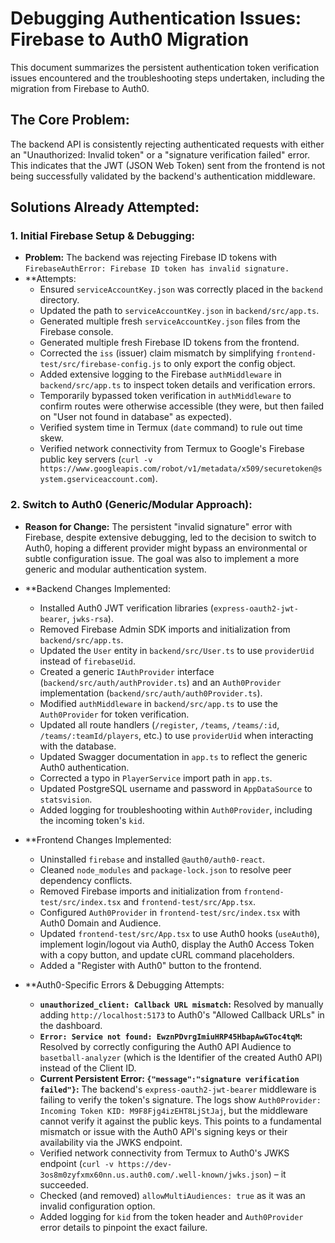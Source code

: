 # Debugging Authentication Issues: Firebase to Auth0 Migration

This document summarizes the persistent authentication token verification issues encountered and the troubleshooting steps undertaken, including the migration from Firebase to Auth0.

## The Core Problem:

The backend API is consistently rejecting authenticated requests with either an "Unauthorized: Invalid token" or a "signature verification failed" error. This indicates that the JWT (JSON Web Token) sent from the frontend is not being successfully validated by the backend's authentication middleware.

## Solutions Already Attempted:

### 1. Initial Firebase Setup & Debugging:

*   **Problem:** The backend was rejecting Firebase ID tokens with `FirebaseAuthError: Firebase ID token has invalid signature.`
*   **Attempts:
    *   Ensured `serviceAccountKey.json` was correctly placed in the `backend` directory.
    *   Updated the path to `serviceAccountKey.json` in `backend/src/app.ts`.
    *   Generated multiple fresh `serviceAccountKey.json` files from the Firebase console.
    *   Generated multiple fresh Firebase ID tokens from the frontend.
    *   Corrected the `iss` (issuer) claim mismatch by simplifying `frontend-test/src/firebase-config.js` to only export the config object.
    *   Added extensive logging to the Firebase `authMiddleware` in `backend/src/app.ts` to inspect token details and verification errors.
    *   Temporarily bypassed token verification in `authMiddleware` to confirm routes were otherwise accessible (they were, but then failed on "User not found in database" as expected).
    *   Verified system time in Termux (`date` command) to rule out time skew.
    *   Verified network connectivity from Termux to Google's Firebase public key servers (`curl -v https://www.googleapis.com/robot/v1/metadata/x509/securetoken@system.gserviceaccount.com`).

### 2. Switch to Auth0 (Generic/Modular Approach):

*   **Reason for Change:** The persistent "invalid signature" error with Firebase, despite extensive debugging, led to the decision to switch to Auth0, hoping a different provider might bypass an environmental or subtle configuration issue. The goal was also to implement a more generic and modular authentication system.

*   **Backend Changes Implemented:
    *   Installed Auth0 JWT verification libraries (`express-oauth2-jwt-bearer`, `jwks-rsa`).
    *   Removed Firebase Admin SDK imports and initialization from `backend/src/app.ts`.
    *   Updated the `User` entity in `backend/src/User.ts` to use `providerUid` instead of `firebaseUid`.
    *   Created a generic `IAuthProvider` interface (`backend/src/auth/authProvider.ts`) and an `Auth0Provider` implementation (`backend/src/auth/auth0Provider.ts`).
    *   Modified `authMiddleware` in `backend/src/app.ts` to use the `Auth0Provider` for token verification.
    *   Updated all route handlers (`/register`, `/teams`, `/teams/:id`, `/teams/:teamId/players`, etc.) to use `providerUid` when interacting with the database.
    *   Updated Swagger documentation in `app.ts` to reflect the generic Auth0 authentication.
    *   Corrected a typo in `PlayerService` import path in `app.ts`.
    *   Updated PostgreSQL username and password in `AppDataSource` to `statsvision`.
    *   Added logging for troubleshooting within `Auth0Provider`, including the incoming token's `kid`.

*   **Frontend Changes Implemented:
    *   Uninstalled `firebase` and installed `@auth0/auth0-react`.
    *   Cleaned `node_modules` and `package-lock.json` to resolve peer dependency conflicts.
    *   Removed Firebase imports and initialization from `frontend-test/src/index.tsx` and `frontend-test/src/App.tsx`.
    *   Configured `Auth0Provider` in `frontend-test/src/index.tsx` with Auth0 Domain and Audience.
    *   Updated `frontend-test/src/App.tsx` to use Auth0 hooks (`useAuth0`), implement login/logout via Auth0, display the Auth0 Access Token with a copy button, and update cURL command placeholders.
    *   Added a "Register with Auth0" button to the frontend.

*   **Auth0-Specific Errors & Debugging Attempts:
    *   **`unauthorized_client: Callback URL mismatch`:** Resolved by manually adding `http://localhost:5173` to Auth0's "Allowed Callback URLs" in the dashboard.
    *   **`Error: Service not found: EwznPDvrgImiuHRP45HbapAwGToc4tqM`:** Resolved by correctly configuring the Auth0 API Audience to `basetball-analyzer` (which is the Identifier of the created Auth0 API) instead of the Client ID.
    *   **Current Persistent Error: `{"message":"signature verification failed"}`:** The backend's `express-oauth2-jwt-bearer` middleware is failing to verify the token's signature. The logs show `Auth0Provider: Incoming Token KID: M9F8Fjg4izEHT8LjStJaj`, but the middleware cannot verify it against the public keys. This points to a fundamental mismatch or issue with the Auth0 API's signing keys or their availability via the JWKS endpoint.
    *   Verified network connectivity from Termux to Auth0's JWKS endpoint (`curl -v https://dev-3os8m0zyfxmx60nn.us.auth0.com/.well-known/jwks.json`) – it succeeded.
    *   Checked (and removed) `allowMultiAudiences: true` as it was an invalid configuration option.
    *   Added logging for `kid` from the token header and `Auth0Provider` error details to pinpoint the exact failure.